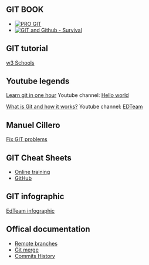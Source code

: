 ## GIT BOOK
- [![PRO GIT](https://git-scm.com/images/progit2.png)](https://git-scm.com/book/en/v2)
- [![GIT and Github - Survival](https://d2sofvawe08yqg.cloudfront.net/gitygithub/s_hero?1620545969)](https://leanpub.com/gitygithub/)

## GIT tutorial
[w3 Schools](https://www.w3schools.com/git/default.asp)

## Youtube legends
[Learn git in one hour](https://www.youtube.com/watch?v=VdGzPZ31ts8)
Youtube channel: [Hello world](https://www.youtube.com/c/HolaMundoDev)

[What is Git and how it works?](https://www.youtube.com/watch?v=jGehuhFhtnE)
Youtube channel: [EDTeam](https://www.youtube.com/channel/UCP15FVAA2UL-QOcGhy7-ezA)

## Manuel Cillero
[Fix GIT problems](https://manuel.cillero.es/doc/apuntes-tic/herramientas/git/solucion-de-problemas-en-git/)

## GIT Cheat Sheets
- [Online training](https://training.github.com/downloads/es_ES/github-git-cheat-sheet/)
- [GitHub](https://drive.google.com/file/d/1ZIBXsBpp_0zIg0ZxY58TEOWsBgt8NCQU/view)

## GIT infographic
[EdTeam infographic](https://edteam-media.s3.amazonaws.com/community/original/79dab1f0-3c3d-493c-80e0-1dcbadc54f62.jpg)

## Offical documentation
- [Remote branches](https://git-scm.com/book/en/v2/Git-Branching-Remote-Branches)
- [Git merge](https://git-scm.com/docs/git-merge)
- [Commits History](https://git-scm.com/book/en/v2/Git-Basics-Viewing-the-Commit-History)
